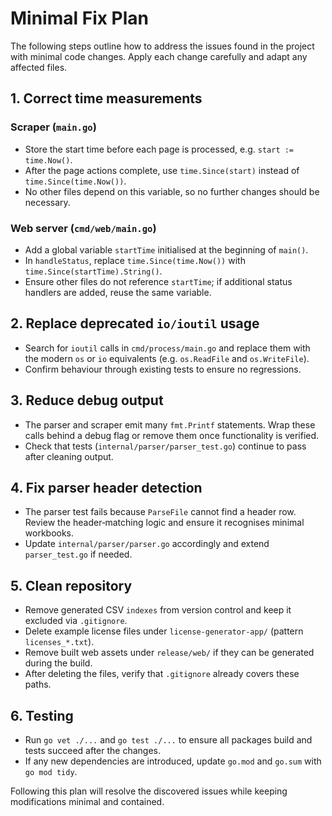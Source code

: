 # Minimal Fix Plan

The following steps outline how to address the issues found in the project with minimal code changes. Apply each change carefully and adapt any affected files.

## 1. Correct time measurements

### Scraper (`main.go`)
- Store the start time before each page is processed, e.g. `start := time.Now()`.
- After the page actions complete, use `time.Since(start)` instead of `time.Since(time.Now())`.
- No other files depend on this variable, so no further changes should be necessary.

### Web server (`cmd/web/main.go`)
- Add a global variable `startTime` initialised at the beginning of `main()`.
- In `handleStatus`, replace `time.Since(time.Now())` with `time.Since(startTime).String()`.
- Ensure other files do not reference `startTime`; if additional status handlers are added, reuse the same variable.

## 2. Replace deprecated `io/ioutil` usage
- Search for `ioutil` calls in `cmd/process/main.go` and replace them with the modern `os` or `io` equivalents (e.g. `os.ReadFile` and `os.WriteFile`).
- Confirm behaviour through existing tests to ensure no regressions.

## 3. Reduce debug output
- The parser and scraper emit many `fmt.Printf` statements. Wrap these calls behind a debug flag or remove them once functionality is verified.
- Check that tests (`internal/parser/parser_test.go`) continue to pass after cleaning output.

## 4. Fix parser header detection
- The parser test fails because `ParseFile` cannot find a header row. Review the header‑matching logic and ensure it recognises minimal workbooks.
- Update `internal/parser/parser.go` accordingly and extend `parser_test.go` if needed.

## 5. Clean repository
- Remove generated CSV `indexes` from version control and keep it excluded via `.gitignore`.
- Delete example license files under `license-generator-app/` (pattern `licenses_*.txt`).
- Remove built web assets under `release/web/` if they can be generated during the build.
- After deleting the files, verify that `.gitignore` already covers these paths.

## 6. Testing
- Run `go vet ./...` and `go test ./...` to ensure all packages build and tests succeed after the changes.
- If any new dependencies are introduced, update `go.mod` and `go.sum` with `go mod tidy`.

Following this plan will resolve the discovered issues while keeping modifications minimal and contained.
